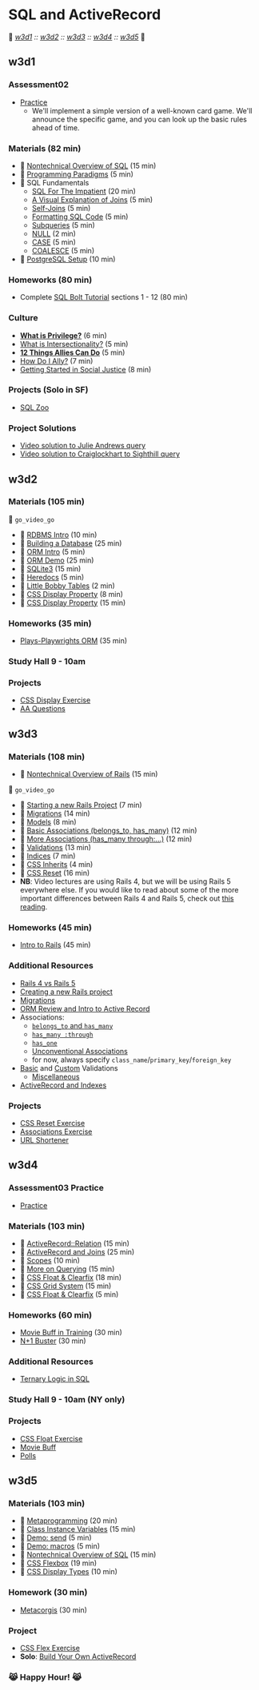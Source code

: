# SQL and ActiveRecord
:link: *[w3d1](#w3d1) :: [w3d2](#w3d2) :: [w3d3](#w3d3) :: [w3d4](#w3d4) :: [w3d5](#w3d5)* :link:

## w3d1

### Assessment02
+ [Practice][assessment-prep-2]
  + We'll implement a simple version of a well-known card game. We'll announce
  the specific game, and you can look up the basic rules ahead of time.

[assessment-prep-2]: https://github.com/appacademy/assessment-prep#assessment-2

### Materials (82 min)
+ :book: [Nontechnical Overview of SQL][sql-nontech] (15 min)
+ :book: [Programming Paradigms][paradigms] (5 min)
+ :book: SQL Fundamentals
  + [SQL For The Impatient][sql-intro] (20 min)
  + [A Visual Explanation of Joins][visual-joins] (5 min)
  + [Self-Joins][self] (5 min)
  + [Formatting SQL Code][sql-formatting] (5 min)
  + [Subqueries][subquery] (5 min)
  + [NULL][null] (2 min)
  + [CASE][case] (5 min)
  + [COALESCE][coalesce] (5 min)
+ :book: [PostgreSQL Setup][postgres-setup] (10 min)

[paradigms]: readings/paradigms.md
[sql-intro]: readings/sql-intro.md
[visual-joins]: https://blog.codinghorror.com/a-visual-explanation-of-sql-joins/
[self]: readings/self-joins.md
[sql-formatting]: readings/formatting.md
[subquery]: https://sqlbolt.com/topic/subqueries
[null]: readings/null.md
[case]: http://www.postgresqltutorial.com/postgresql-case/
[coalesce]: http://www.postgresqltutorial.com/postgresql-coalesce/
[postgres-setup]: readings/setup.md
[sql-nontech]: readings/sql_nontech.md

### Homeworks (80 min)
+ Complete [SQL Bolt Tutorial][sql-bolt] sections 1 - 12 (80 min)

[sql-bolt]: https://sqlbolt.com/

### Culture
+ **[What is Privilege?][privilege]** (6 min)
+ [What is Intersectionality?][Intersectionality] (5 min)
+ **[12 Things Allies Can Do][allies]** (5 min)
+ [How Do I Ally?][allies-2] (7 min)
+ [Getting Started in Social Justice][social-justice] (8 min)

[privilege]: https://www.buzzfeed.com/nicolaharvey/what-is-privilege
[intersectionality]: http://www.care2.com/causes/what-is-intersectionality-and-why-is-it-important.html
[allies]: https://blog.techinclusion.co/tech-diversity-12-things-an-ally-can-do-ca5c93435d26
[allies-2]: https://medium.com/@hadrad1000/how-do-i-ally-being-an-ally-to-women-in-technology-73b70fb86a98
[social-justice]: https://modelviewculture.com/pieces/getting-started-in-techs-social-justice-movement

### Projects (Solo in SF)
+ [SQL Zoo][sqlzoo-readme]

[sqlzoo-readme]: projects/sqlzoo

### Project Solutions
+ [Video solution to Julie Andrews query][julie-andrews-vid]
+ [Video solution to Craiglockhart to Sighthill query][craiglockhart-vid]

[julie-andrews-vid]: https://vimeo.com/184539804
[craiglockhart-vid]: https://vimeo.com/184539167

## w3d2

### Materials (105 min)
:closed_lock_with_key: `go_video_go`
+ :movie_camera: [RDBMS Intro][rdbms-intro-video] (10 min)
+ :movie_camera: [Building a Database][build-db-video] (25 min)
+ :movie_camera: [ORM Intro][orm-intro-video] (5 min)
+ :movie_camera: [ORM Demo][orm-demo-video] (25 min)
+ :book: [SQLite3][sqlite3] (15 min)
+ :book: [Heredocs][heredocs] (5 min)
+ :book: [Little Bobby Tables][xkcd-bobby-tables] (2 min)
+ :movie_camera: [CSS Display Property][css-display-video] (8 min)
+ :book: [CSS Display Property][css-display] (15 min)

[rdbms-intro-video]: https://vimeo.com/167596295
[build-db-video]: https://vimeo.com/167593816
[orm-intro-video]: https://vimeo.com/167805228
[orm-demo-video]: https://vimeo.com/167672029
[sqlite3]: readings/sqlite3.md
[heredocs]: readings/heredocs.md
[xkcd-bobby-tables]: http://xkcd.com/327/
[css-display-video]: https://vimeo.com/151190176
[css-display]: ../html-css/readings/display.md

### Homeworks (35 min)
+ [Plays-Playwrights ORM][plays-orm] (35 min)

[plays-orm]: homeworks/plays

### Study Hall 9 - 10am

### Projects
+ [CSS Display Exercise][css-display-exercise]
+ [AA Questions][aa-questions]

[css-display-exercise]: ../html-css/micro-projects/display_box_model
[aa-questions]: projects/aa_questions

## w3d3

### Materials (108 min)
* :book: [Nontechnical Overview of Rails][rails-nontech] (15 min)

:closed_lock_with_key: `go_video_go`
+ :movie_camera: [Starting a new Rails Project][rails-intro-video] (7 min)
+ :movie_camera: [Migrations][migrations-video] (14 min)
+ :movie_camera: [Models][models-video] (8 min)
+ :movie_camera: [Basic Associations (belongs_to, has_many)][associations-video]  (12 min)
+ :movie_camera: [More Associations (has_many through:...)][associations-2-video] (12 min)
+ :movie_camera: [Validations][validations-video] (13 min)
+ :movie_camera: [Indices][indices-video] (7 min)
+ :movie_camera: [CSS Inherits][css-inherits] (4 min)
+ :movie_camera: [CSS Reset][css-reset] (16 min)
+ **NB**: Video lectures are using Rails 4, but we will be using Rails 5 everywhere else. If you would like to read about some of the more important differences between Rails 4 and Rails 5, check out [this reading][rails-5-updates].

[rails-intro-video]: https://vimeo.com/167799435
[migrations-video]: https://vimeo.com/167799434
[models-video]: https://vimeo.com/167799436
[associations-video]: https://vimeo.com/167799432
[associations-2-video]: https://vimeo.com/167799430
[validations-video]: https://vimeo.com/167799437
[indices-video]: https://vimeo.com/167799431
[css-inherits]: https://vimeo.com/151190179
[css-reset]: https://vimeo.com/151190181
[rails-nontech]: readings/rails_nontech.md

### Homeworks (45 min)
+ [Intro to Rails][intro-rails-homework] (45 min)

[intro-rails-homework]: homeworks/intro_rails

### Additional Resources
+ [Rails 4 vs Rails 5][rails-5-updates]
+ [Creating a new Rails project][first-rails-project]
+ [Migrations][ar-migrations]
+ [ORM Review and Intro to Active Record][ar-orm]
+ Associations:  
  + [`belongs_to` and `has_many`][belongs-to-has-many]
  + [`has_many :through`][has-many-through]
  + [`has_one`][has-one]
  + [Unconventional Associations][unconventional-associations]
  + for now, always specify `class_name`/`primary_key`/`foreign_key`
+ [Basic][validations] and [Custom][custom-validations] Validations
  + [Miscellaneous][validations-misc]
+ [ActiveRecord and Indexes][ar-indexing]

[rails-5-updates]: readings/rails-5-updates.md
[first-rails-project]: readings/first-rails-project.md
[ar-migrations]: readings/migrations.md
[ar-orm]: readings/orm.md
[belongs-to-has-many]: readings/belongs-to-has-many.md
[has-many-through]: readings/has-many-through.md
[has-one]: readings/has-one.md
[unconventional-associations]: readings/unconventional-associations.md
[validations]: readings/validations.md
[custom-validations]: readings/custom-validations.md
[validations-misc]: readings/validations-misc.md
[ar-indexing]: readings/indexing.md

### Projects
+ [CSS Reset Exercise][css-reset-exercise]
+ [Associations Exercise][associations-exercise]
+ [URL Shortener][url-shortener]

[css-reset-exercise]: ../html-css/micro-projects/css_reset
[associations-exercise]: projects/associations_exercise
[url-shortener]: projects/url_shortener

## w3d4

### Assessment03 Practice
+ [Practice][assessment-prep-3]

[assessment-prep-3]: https://github.com/appacademy/assessment-prep#assessment-3

### Materials (103 min)
+ :book: [ActiveRecord::Relation][relation] (15 min)
+ :book: [ActiveRecord and Joins][ar-joins] (25 min)
+ :book: [Scopes][scopes] (10 min)
+ :book: [More on Querying][querying-ii] (15 min)
+ :movie_camera: [CSS Float & Clearfix][css-float-video] (18 min)
+ :movie_camera: [CSS Grid System][css-grid-video] (15 min)
+ :book: [CSS Float & Clearfix][css-float] (5 min)

[relation]: readings/relation.md
[ar-joins]: readings/joins.md
[scopes]: readings/scopes.md
[querying-ii]: readings/querying-ii.md
[css-float-video]: https://vimeo.com/151190182
[css-grid-video]: https://vimeo.com/170320160
[css-float]: ../html-css/readings/floats_clear_fix.md

### Homeworks (60 min)
+ [Movie Buff in Training][movie-buff-hw] (30 min)
+ [N+1 Buster][n1-buster] (30 min)

[n1-buster]: homeworks/n_1_buster
[movie-buff-hw]: homeworks/active_record_warmup

### Additional Resources
+ [Ternary Logic in SQL][sql-ternary-logic]

[sql-ternary-logic]: readings/sql-ternary-logic.md

### Study Hall 9 - 10am (NY only)

### Projects
+ [CSS Float Exercise][css-float-exercise]
+ [Movie Buff][movie-buff]
+ [Polls][polls-app]

[css-float-exercise]: ../html-css/micro-projects/float
[movie-buff]: projects/movie_buff
[polls-app]: projects/polls_app

## w3d5

### Materials (103 min)
+ :book: [Metaprogramming][metaprogramming] (20 min)
+ :book: [Class Instance Variables][class-instance-variables] (15 min)
+ :book: [Demo: send][meta-send] (5 min)
+ :book: [Demo: macros][meta-macros] (5 min)
+ :book: [Nontechnical Overview of SQL][sql-nontech] (15 min)
+ :movie_camera: [CSS Flexbox][css-flex-video] (19 min)
+ :book: [CSS Display Types][css-display-types] (10 min)

[metaprogramming]: readings/metaprogramming.md
[class-instance-variables]: readings/class-instance-variables.md
[meta-send]: demos/send.rb
[meta-macros]: demos/macros.rb
[css-flex-video]: https://vimeo.com/170512344
[css-display-types]: ../html-css/readings/display.md

### Homework (30 min)
+ [Metacorgis][metacorgi-hw] (30 min)

[metacorgi-hw]: homeworks/meta_corgis

### Project
+ [CSS Flex Exercise][css-flex-exercise]
+ **Solo**: [Build Your Own ActiveRecord][build-your-own-ar]

[css-flex-exercise]: ../html-css/micro-projects/flex  
[build-your-own-ar]: projects/active_record_lite

### :joy_cat: **Happy Hour!** :joy_cat:
